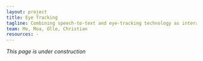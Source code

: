 ```yaml
---
layout: project
title: Eye Tracking
tagline: Combining speech-to-text and eye-tracking technology as interaction input
team: Me, Moa, Olle, Christian
resources: -
---
```


*This page is under construction*


